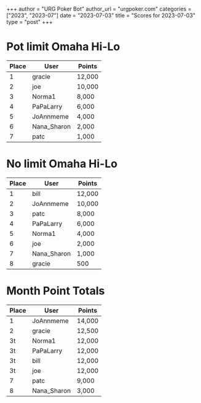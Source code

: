 +++
author = "URG Poker Bot"
author_url = "urgpoker.com"
categories = ["2023", "2023-07"]
date = "2023-07-03"
title = "Scores for 2023-07-03"
type = "post"
+++
# Pot limit Omaha Hi-Lo

| Place | User | Points |
|-------|------|--------|
| 1 | gracie | 12,000 |
| 2 | joe | 10,000 |
| 3 | Norma1 | 8,000 |
| 4 | PaPaLarry | 6,000 |
| 5 | JoAnnmeme | 4,000 |
| 6 | Nana_Sharon | 2,000 |
| 7 | patc | 1,000 |

# No limit Omaha Hi-Lo

| Place | User | Points |
|-------|------|--------|
| 1 | bill | 12,000 |
| 2 | JoAnnmeme | 10,000 |
| 3 | patc | 8,000 |
| 4 | PaPaLarry | 6,000 |
| 5 | Norma1 | 4,000 |
| 6 | joe | 2,000 |
| 7 | Nana_Sharon | 1,000 |
| 8 | gracie | 500 |

# Month Point Totals

| Place | User | Points |
|-------|------|--------|
| 1 | JoAnnmeme | 14,000 |
| 2 | gracie | 12,500 |
| 3t | Norma1 | 12,000 |
| 3t | PaPaLarry | 12,000 |
| 3t | bill | 12,000 |
| 3t | joe | 12,000 |
| 7 | patc | 9,000 |
| 8 | Nana_Sharon | 3,000 |
